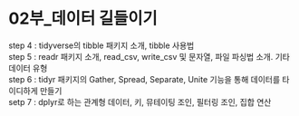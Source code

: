 # 02부_데이터 길들이기
step 4 : tidyverse의 tibble 패키지 소개, tibble 사용법<br>
step 5 : readr 패키지 소개, read_csv, write_csv 및 문자열, 파일 파싱법 소개. 기타 데이터 유형<br>
step 6 : tidyr 패키지의 Gather, Spread, Separate, Unite 기능을 통해 데이터를 타이디하게 만들기<br>
setp 7 : dplyr로 하는 관계형 데이터, 키, 뮤테이팅 조인, 필터링 조인, 집합 연산<br>
